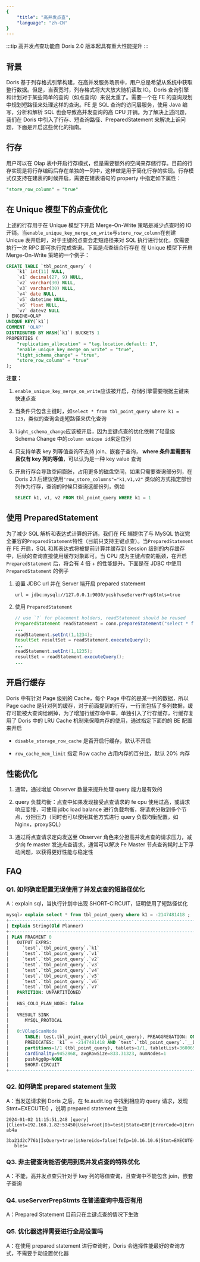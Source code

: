```yaml
---
{
    "title": "高并发点查",
    "language": "zh-CN"
}
---
```


<!-- 
Licensed to the Apache Software Foundation (ASF) under one
or more contributor license agreements.  See the NOTICE file
distributed with this work for additional information
regarding copyright ownership.  The ASF licenses this file
to you under the Apache License, Version 2.0 (the
"License"); you may not use this file except in compliance
with the License.  You may obtain a copy of the License at

  http://www.apache.org/licenses/LICENSE-2.0

Unless required by applicable law or agreed to in writing,
software distributed under the License is distributed on an
"AS IS" BASIS, WITHOUT WARRANTIES OR CONDITIONS OF ANY
KIND, either express or implied.  See the License for the
specific language governing permissions and limitations
under the License.
-->


:::tip
高并发点查功能自 Doris 2.0 版本起具有重大性能提升
:::

## 背景 

Doris 基于列存格式引擎构建，在高并发服务场景中，用户总是希望从系统中获取整行数据。但是，当表宽时，列存格式将大大放大随机读取 IO。Doris 查询引擎和计划对于某些简单的查询（如点查询）来说太重了。需要一个在 FE 的查询规划中规划短路径来处理这样的查询。FE 是 SQL 查询的访问层服务，使用 Java 编写，分析和解析 SQL 也会导致高并发查询的高 CPU 开销。为了解决上述问题，我们在 Doris 中引入了行存、短查询路径、PreparedStatement 来解决上诉问题，下面是开启这些优化的指南。

## 行存

用户可以在 Olap 表中开启行存模式，但是需要额外的空间来存储行存。目前的行存实现是将行存编码后存在单独的一列中，这样做是用于简化行存的实现。行存模式仅支持在建表的时候开启，需要在建表语句的 property 中指定如下属性：

```sql
"store_row_column" = "true"
```

## 在 Unique 模型下的点查优化

上述的行存用于在 Unique 模型下开启 Merge-On-Write 策略是减少点查时的 IO 开销。当`enable_unique_key_merge_on_write`与`store_row_column`在创建 Unique 表开启时，对于主键的点查会走短路径来对 SQL 执行进行优化，仅需要执行一次 RPC 即可执行完成查询。下面是点查结合行存在 在 Unique 模型下开启 Merge-On-Write 策略的一个例子：

```sql
CREATE TABLE `tbl_point_query` (
    `k1` int(11) NULL,
    `v1` decimal(27, 9) NULL,
    `v2` varchar(30) NULL,
    `v3` varchar(30) NULL,
    `v4` date NULL,
    `v5` datetime NULL,
    `v6` float NULL,
    `v7` datev2 NULL
) ENGINE=OLAP
UNIQUE KEY(`k1`)
COMMENT 'OLAP'
DISTRIBUTED BY HASH(`k1`) BUCKETS 1
PROPERTIES (
    "replication_allocation" = "tag.location.default: 1",
    "enable_unique_key_merge_on_write" = "true",
    "light_schema_change" = "true",
    "store_row_column" = "true"
);
```

**注意：**

1. `enable_unique_key_merge_on_write`应该被开启，存储引擎需要根据主键来快速点查

2. 当条件只包含主键时，如`select * from tbl_point_query where k1 = 123`，类似的查询会走短路径来优化查询

3. `light_schema_change`应该被开启，因为主键点查的优化依赖了轻量级 Schema Change 中的`column unique id`来定位列

4. 只支持单表 key 列等值查询不支持 join、嵌套子查询， **where 条件里需要有且仅有 key 列的等值**，可以认为是一种 key value 查询

5. 开启行存会导致空间膨胀，占用更多的磁盘空间，如果只需要查询部分列，在 Doris 2.1 后建议使用`"row_store_columns"="k1,v1,v2"` 类似的方式指定部份列作为行存，查询的时候只查询这部份列，例如

    ```sql
    SELECT k1, v1, v2 FROM tbl_point_query WHERE k1 = 1
    ```

## 使用 PreparedStatement

为了减少 SQL 解析和表达式计算的开销，我们在 FE 端提供了与 MySQL 协议完全兼容的`PreparedStatement`特性（目前只支持主键点查）。当`PreparedStatement`在 FE 开启，SQL 和其表达式将被提前计算并缓存到 Session 级别的内存缓存中，后续的查询直接使用缓存对象即可。当 CPU 成为主键点查的瓶颈，在开启 `PreparedStatement` 后，将会有 4 倍 + 的性能提升。下面是在 JDBC 中使用 `PreparedStatement` 的例子

1. 设置 JDBC url 并在 Server 端开启 prepared statement

    ```
    url = jdbc:mysql://127.0.0.1:9030/ycsb?useServerPrepStmts=true
    ```

2. 使用 `PreparedStatement`

    ```java
    // use `?` for placement holders, readStatement should be reused
    PreparedStatement readStatement = conn.prepareStatement("select * from tbl_point_query where k1 = ?");
    ...
    readStatement.setInt(1,1234);
    ResultSet resultSet = readStatement.executeQuery();
    ...
    readStatement.setInt(1,1235);
    resultSet = readStatement.executeQuery();
    ...
    ```

## 开启行缓存

Doris 中有针对 Page 级别的 Cache，每个 Page 中存的是某一列的数据，所以 Page cache 是针对列的缓存，对于前面提到的行存，一行里包括了多列数据，缓存可能被大查询给刷掉，为了增加行缓存命中率，单独引入了行存缓存，行缓存复用了 Doris 中的 LRU Cache 机制来保障内存的使用，通过指定下面的的 BE 配置来开启

- `disable_storage_row_cache` 是否开启行缓存，默认不开启

- `row_cache_mem_limit` 指定 Row cache 占用内存的百分比，默认 20% 内存

## 性能优化

1. 通常，通过增加 Observer 数量来提升处理 query 能力是有效的

2. query 负载均衡：点查中如果发现接受点查请求的 fe cpu 使用过高，或请求响应变慢，可使用 jdbc load balance 进行负载均衡，将请求分散到多个节点，分担压力（同时也可以使用其他方式进行 query 负载均衡配置，如 Nginx，proxySQL）

3. 通过将点查请求定向发送至 Observer 角色来分担高并发点查的请求压力，减少向 fe master 发送点查请求，通常可以解决 Fe Master 节点查询耗时上下浮动问题，以获得更好性能与稳定性

## FAQ

### Q1. 如何确定配置无误使用了并发点查的短路径优化

A：explain sql，当执行计划中出现 SHORT-CIRCUIT，证明使用了短路径优化

```sql
mysql> explain select * from tbl_point_query where k1 = -2147481418 ; 
+-----------------------------------------------------------------------------------------------+
| Explain String(Old Planner)                                                                   |
+-----------------------------------------------------------------------------------------------+
| PLAN FRAGMENT 0                                                                               |
|   OUTPUT EXPRS:                                                                               |
|     `test`.`tbl_point_query`.`k1`                                                            |
|     `test`.`tbl_point_query`.`v1`                                                             |
|     `test`.`tbl_point_query`.`v2`                                                             |
|     `test`.`tbl_point_query`.`v3`                                                             |
|     `test`.`tbl_point_query`.`v4`                                                             |
|     `test`.`tbl_point_query`.`v5`                                                             |
|     `test`.`tbl_point_query`.`v6`                                                             |
|     `test`.`tbl_point_query`.`v7`                                                             |
|   PARTITION: UNPARTITIONED                                                                    |
|                                                                                               |
|   HAS_COLO_PLAN_NODE: false                                                                   |
|                                                                                               | 
|   VRESULT SINK                                                                                |
|      MYSQL_PROTOCAL                                                                           | 
|                                                                                               |
|   0:VOlapScanNode                                                                             |
|      TABLE: test.tbl_point_query(tbl_point_query), PREAGGREGATION: ON                         | 
|      PREDICATES: `k1` = -2147481418 AND `test`.`tbl_point_query`.`__DORIS_DELETE_SIGN__` = 0 |  
|      partitions=1/1 (tbl_point_query), tablets=1/1, tabletList=360065                         | 
|      cardinality=9452868, avgRowSize=833.31323, numNodes=1                                    |
|      pushAggOp=NONE                                                                           |
|      SHORT-CIRCUIT                                                                            |
+-----------------------------------------------------------------------------------------------+
   ```

### Q2. 如何确定 prepared statement 生效

A：当发送请求到 Doris 之后，在 fe.audit.log 中找到相应的 query 请求，发现 Stmt=EXECUTE() ，说明 prepared statement 生效

```text
2024-01-02 11:15:51,248 [query] |Client=192.168.1.82:53450|User=root|Db=test|State=EOF|ErrorCode=0|ErrorMessage=|Time(ms)=49|ScanBytes=0|ScanRows=0|ReturnRows=1|StmtId=51|QueryId=b63d30b908f04dad-ab4a
   3ba21d2c776b|IsQuery=true|isNereids=false|feIp=10.16.10.6|Stmt=EXECUTE(-2147481418)|CpuTimeMS=0|SqlHash=eee20fa2ac13a4f93bd4503a87921024|peakMemoryBytes=0|SqlDigest=|TraceId=|WorkloadGroup=|FuzzyVaria
   bles=
```
   
### Q3. 非主键查询能否使用到高并发点查的特殊优化

A：不能，高并发点查只针对于 key 列的等值查询，且查询中不能包含 join，嵌套子查询

### Q4. useServerPrepStmts 在普通查询中是否有用

A：Prepared Statement 目前只在主键点查的情况下生效

### Q5. 优化器选择需要进行全局设置吗

A：在使用 prepared statement 进行查询时，Doris 会选择性能最好的查询方式，不需要手动设置优化器